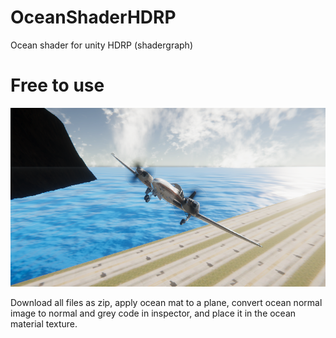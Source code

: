 # OceanShaderHDRP
Ocean shader for unity HDRP (shadergraph)

# Free to use
<img src="./flight sim thumb 12.png">
<br/>

Download all files as zip, apply ocean mat to a plane, convert ocean normal image to normal and grey code in inspector, and place it in the ocean material texture.
